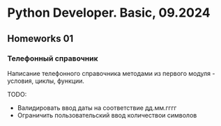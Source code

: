 # Python Developer. Basic, 09.2024

## Homeworks 01

### Телефонный справочник

Написание телефонного справочника методами из первого модуля - условия, циклы, функции.

TODO: 
- Валидировать ввод даты на соответствие дд.мм.гггг
- Ограничить пользовательский ввод количествои символов
